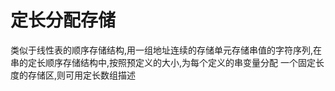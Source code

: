 # 定长分配存储
类似于线性表的顺序存储结构,用一组地址连续的存储单元存储串值的字符序列,在串的定长顺序存储结构中,按照预定义的大小,为每个定义的串变量分配
一个固定长度的存储区,则可用定长数组描述
